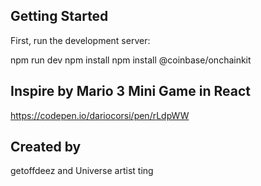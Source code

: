 

## Getting Started

First, run the development server:

npm run dev
npm install
npm install @coinbase/onchainkit

## Inspire by Mario 3 Mini Game in React

https://codepen.io/dariocorsi/pen/rLdpWW

## Created by 
getoffdeez and Universe
artist ting

